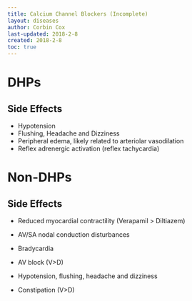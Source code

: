 ```yaml
---
title: Calcium Channel Blockers (Incomplete)
layout: diseases
author: Corbin Cox
last-updated: 2018-2-8
created: 2018-2-8
toc: true
---
```


# DHPs

## Side Effects

* Hypotension
* Flushing, Headache and Dizziness
* Peripheral edema, likely related to arteriolar vasodilation
* Reflex adrenergic activation (reflex tachycardia)

# Non-DHPs

## Side Effects

* Reduced myocardial contractility (Verapamil > Diltiazem)

* AV/SA nodal conduction disturbances

* Bradycardia

* AV block (V>D)

* Hypotension, flushing, headache and dizziness

* Constipation (V>D)


  ​				
  ​			
  ​		
  ​	